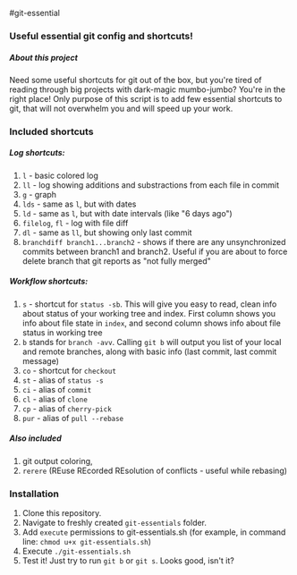 #git-essential

### Useful essential git config and shortcuts!

##### About this project

Need some useful shortcuts for git out of the box, but you're tired of reading through big projects with dark-magic mumbo-jumbo? You're in the right place!
Only purpose of this script is to add few essential shortcuts to git, that will not overwhelm you and will speed up your work. 

### Included shortcuts

##### _Log shortcuts:_
1. `l` - basic colored log
2. `ll` - log showing additions and substractions from each file in commit
3. `g` - graph
4. `lds` - same as `l`, but with dates
5. `ld` - same as `l`, but with date intervals (like "6 days ago")
6. `filelog`, `fl` - log with file diff
7. `dl` - same as `ll`, but showing only last commit
8. `branchdiff branch1...branch2` - shows if there are any unsynchronized commits between branch1 and branch2. Useful if you are about to force delete branch that git reports as "not fully merged"

##### _Workflow shortcuts:_
1. `s` - shortcut for `status -sb`. This will give you easy to read, clean info about status of your working tree and index. First column shows you info about file state in `index`, and second column shows info about file status in working tree
2. `b` stands for `branch -avv`. Calling `git b` will output you list of your local and remote branches, along with basic info (last commit, last commit message)
3. `co` - shortcut for `checkout`
4. `st` - alias of `status -s`
5. `ci` - alias of `commit`
6. `cl` - alias of `clone`
7. `cp` - alias of `cherry-pick`
8. `pur` - alias of `pull --rebase`


##### _Also included_
1. git output coloring, 
2. `rerere` (REuse REcorded REsolution of conflicts - useful while rebasing)



### Installation

1. Clone this repository. 
2. Navigate to freshly created `git-essentials` folder.
3. Add `execute` permissions to git-essentials.sh (for example, in command line: `chmod u+x git-essentials.sh`)
4. Execute `./git-essentials.sh`
5. Test it! Just try to run `git b` or `git s`. Looks good, isn't it?
